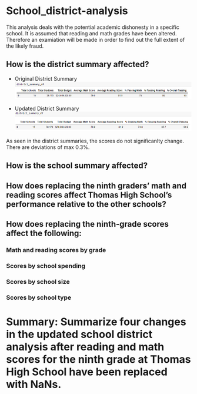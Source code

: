 # School_district-analysis

This analysis deals with the potential academic dishonesty in a specific school. It is assumed that reading and math grades have been altered. Therefore an examiation will be made in order to find out the full extent of the likely fraud. 

## How is the district summary affected?

- Original District Summary
![Alt text](/original_district_summary.png "Image")

- Updated District Summary
![Alt text](/updated_district_summary.png "Image")

As seen in the district summaries, the scores do not significanlty change. There are deviations of max 0.3%. 

## How is the school summary affected?


## How does replacing the ninth graders’ math and reading scores affect Thomas High School’s performance relative to the other schools?


## How does replacing the ninth-grade scores affect the following:

### Math and reading scores by grade

### Scores by school spending

### Scores by school size

### Scores by school type

# Summary: Summarize four changes in the updated school district analysis after reading and math scores for the ninth grade at Thomas High School have been replaced with NaNs.
